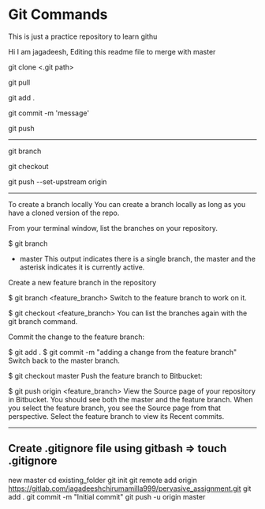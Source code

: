 
# Git Commands


This is just a practice repository to learn githu

Hi I am jagadeesh, Editing this readme file to merge with master

git clone <.git path>

git pull 

git add .

git commit -m 'message'

git push

------------------------------
git branch <branch name>

git checkout <branch>

git push --set-upstream origin <branch name>

--------------------
To create a branch locally
You can create a branch locally as long as you have a cloned version of the repo.

From your terminal window, list the branches on your repository.

$ git branch 
 * master
This output indicates there is a single branch, the master and the asterisk indicates it is currently active.

Create a new feature branch in the repository

$ git branch <feature_branch>
Switch to the feature branch to work on it.

$ git checkout <feature_branch>
You can list the branches again with the git branch command.

Commit the change to the feature branch:

$ git add . 
$ git commit -m "adding a change from the feature branch"
Switch back to the master branch.

$ git checkout master
Push the feature branch to Bitbucket:

$ git push origin <feature_branch>
View the Source page of your repository in Bitbucket. You should see both the master and the feature branch. When you select the feature branch, you see the Source page from that perspective. Select the feature branch to view its Recent commits.


-------------------------------------------------------------------------------------------------------------------
Create .gitignore file using gitbash => touch .gitignore
----------------------------
new master
cd existing_folder
git init
git remote add origin https://gitlab.com/jagadeeshchirumamilla999/pervasive_assignment.git
git add .
git commit -m "Initial commit"
git push -u origin master

